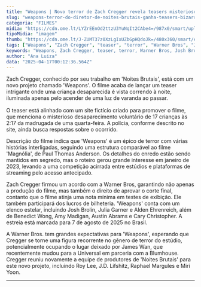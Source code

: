 ```yaml
---
title: "Weapons | Novo terror de Zach Cregger revela teasers misteriosos"
slug: "weapons-terror-do-diretor-de-noites-brutais-ganha-teasers-bizarros"
categoria: "FILMES"
midia: "https://cdn.ome.lt/LYZrEEnOd2ttzU3YuNqIt2CAbe4=/987x0/smart/uploads/conteudo/fotos/Screenshot_2025-04-16_at_16.51.56.png"
tipoMidia: "imagem"
thumb: "https://cdn.ome.lt/J-ZUMT37z0XzLgIxUZbGpHQdoJk=/480x360/smart/extras/conteudos/Screenshot_2025-04-16_at_16.51.56.png"
tags: ["Weapons", "Zach Cregger", "teaser", "terror", "Warner Bros", "Josh Brolin", "Julia Garner", "Alden Ehrenreich"]
keywords: "Weapons, Zach Cregger, teaser, terror, Warner Bros, Josh Brolin, Julia Garner, Alden Ehrenreich"
author: "Ana Luiza"
data: "2025-04-17T00:12:36.564Z"
---
```


Zach Cregger, conhecido por seu trabalho em 'Noites Brutais', está com um novo projeto chamado 'Weapons'. O filme acaba de lançar um teaser intrigante onde uma criança desaparecida é vista correndo à noite, iluminada apenas pelo acender de uma luz de varanda ao passar.

<blockquote class="instagram-media" data-instgrm-permalink="https://www.instagram.com/reel/DIeLGHhSnDn/embed/?utm_source=ig_embed" data-instgrm-version="14" style="width:100%; max-width:540px; margin:1rem auto;"></blockquote>

O teaser está alinhado com um site fictício criado para promover o filme, que menciona o misterioso desaparecimento voluntário de 17 crianças às 2:17 da madrugada de uma quarta-feira. A polícia, conforme descrito no site, ainda busca respostas sobre o ocorrido.

Descrição do filme indica que 'Weapons' é um épico de terror com várias histórias interligadas, seguindo uma estrutura comparável ao filme 'Magnólia', de Paul Thomas Anderson. Os detalhes do enredo estão sendo mantidos em segredo, mas o roteiro gerou grande interesse em janeiro de 2023, levando a uma competição acirrada entre estúdios e plataformas de streaming pelo acesso antecipado.

Zach Cregger firmou um acordo com a Warner Bros, garantindo não apenas a produção do filme, mas também o direito de aprovar o corte final, contanto que o filme atinja uma nota mínima em testes de exibição. Ele também participará dos lucros de bilheteria. 'Weapons' conta com um elenco estelar, incluindo Josh Brolin, Julia Garner e Alden Ehrenreich, além de Benedict Wong, Amy Madigan, Austin Abrams e Cary Christopher. A estreia está marcada para 7 de agosto de 2025 no Brasil.

A Warner Bros. tem grandes expectativas para 'Weapons', esperando que Cregger se torne uma figura recorrente no gênero de terror do estúdio, potencialmente ocupando o lugar deixado por James Wan, que recentemente mudou para a Universal em parceria com a Blumhouse. Cregger reuniu novamente a equipe de produtores de 'Noites Brutais' para este novo projeto, incluindo Roy Lee, J.D. Lifshitz, Raphael Margules e Miri Yoon.

---